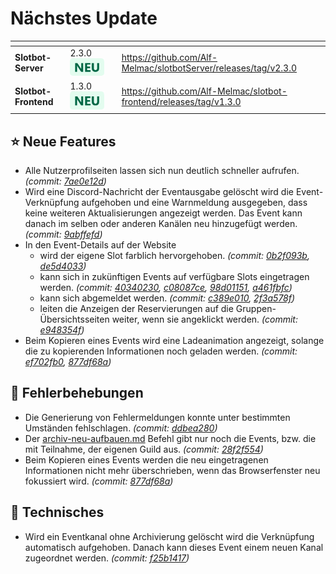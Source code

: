 # Nächstes Update

<table data-card-size="large" data-view="cards"><thead><tr><th></th><th></th><th data-hidden></th><th data-hidden data-card-target data-type="content-ref"></th></tr></thead><tbody><tr><td><strong>Slotbot-Server</strong></td><td>2.3.0 <img src="../../.gitbook/assets/Badge-New.png" alt="Neu" data-size="line"></td><td></td><td><a href="https://github.com/Alf-Melmac/slotbotServer/releases/tag/v2.3.0">https://github.com/Alf-Melmac/slotbotServer/releases/tag/v2.3.0</a></td></tr><tr><td><strong>Slotbot-Frontend</strong></td><td>1.3.0 <img src="../../.gitbook/assets/Badge-New.png" alt="Neu" data-size="line"></td><td></td><td><a href="https://github.com/Alf-Melmac/slotbot-frontend/releases/tag/v1.3.0">https://github.com/Alf-Melmac/slotbot-frontend/releases/tag/v1.3.0</a></td></tr></tbody></table>

## ⭐ Neue Features

* Alle Nutzerprofilseiten lassen sich nun deutlich schneller aufrufen. _(commit:_ [_7ae0e12d_](https://github.com/Alf-Melmac/slotbotServer/commit/7ae0e12dab4eb755493b68839d255b113f1fd5d4)_)_
* Wird eine Discord-Nachricht der Eventausgabe gelöscht wird die Event-Verknüpfung aufgehoben und eine Warnmeldung ausgegeben, dass keine weiteren Aktualisierungen angezeigt werden. Das Event kann danach im selben oder anderen Kanälen neu hinzugefügt werden. _(commit:_ [_9abffefd_](https://github.com/Alf-Melmac/slotbotServer/commit/9abffefde4628c9e739466b15f6b46f44b41011b)_)_
* In den Event-Details auf der Website&#x20;
  * wird der eigene Slot farblich hervorgehoben. _(commit:_ [_0b2f093b_](https://github.com/Alf-Melmac/slotbot-frontend/commit/0b2f093bd030f4c4184eede7b698b980fa1a80b2)_,_ [_de5d4033_](https://github.com/Alf-Melmac/slotbotServer/commit/de5d4033c99b39884155a2f38913c783094e1562)_)_
  * kann sich in zukünftigen Events auf verfügbare Slots eingetragen werden. _(commit:_ [_40340230_](https://github.com/Alf-Melmac/slotbot-frontend/commit/4034023028616658bcee71b5039afa985ad36579)_,_ [_c08087ce_](https://github.com/Alf-Melmac/slotbot-frontend/commit/c08087ce158d75157b4a5cc8a172703eaf73c420)_,_ [_98d01151_](https://github.com/Alf-Melmac/slotbotServer/commit/98d01151327df22d4ad6488fde91ea9523270876)_,_ [_a461fbfc_](https://github.com/Alf-Melmac/slotbotServer/commit/a461fbfcebcb6ad06dedd8c3530120ca5fd94204)_)_
  * kann sich abgemeldet werden. _(commit:_ [_c389e010_](https://github.com/Alf-Melmac/slotbot-frontend/commit/c389e0102cb58da1eb2fde020ba66b3555482c7e)_,_ [_2f3a578f_](https://github.com/Alf-Melmac/slotbotServer/commit/2f3a578f9350ee43b8c299d0108986494e5c019d)_)_
  * leiten die Anzeigen der Reservierungen auf die Gruppen-Übersichtsseiten weiter, wenn sie angeklickt werden. _(commit:_ [_e948354f_](https://github.com/Alf-Melmac/slotbot-frontend/commit/e948354ffe440feb49d1054e099a6dd12c88310f)_)_
* Beim Kopieren eines Events wird eine Ladeanimation angezeigt, solange die zu kopierenden Informationen noch geladen werden. _(commit:_ [_ef702fb0_](https://github.com/Alf-Melmac/slotbot-frontend/commit/ef702fb03004417bd27b898804512ded900adfb3)_,_ [_877df68a_](https://github.com/Alf-Melmac/slotbot-frontend/commit/877df68a6661825c0712e516cf0495123c91a6d5)_)_

## 🐞 Fehlerbehebungen

* Die Generierung von Fehlermeldungen konnte unter bestimmten Umständen fehlschlagen. _(commit:_ [_ddbea280_](https://github.com/Alf-Melmac/slotbotServer/commit/ddbea280550863883ed3cc82f6e8656c1409e8be)_)_
* Der [archiv-neu-aufbauen.md](../bot-befehle/archiv-neu-aufbauen.md "mention") Befehl gibt nur noch die Events, bzw. die mit Teilnahme, der eigenen Guild aus. _(commit:_ [_28f2f554_](https://github.com/Alf-Melmac/slotbotServer/commit/28f2f5548ecf5bb09f5852fae3da081343d459c8)_)_
* Beim Kopieren eines Events werden die neu eingetragenen Informationen nicht mehr überschrieben, wenn das Browserfenster neu fokussiert wird. _(commit:_ [_877df68a_](https://github.com/Alf-Melmac/slotbot-frontend/commit/877df68a6661825c0712e516cf0495123c91a6d5)_)_

## 🔨 Technisches

* Wird ein Eventkanal ohne Archivierung gelöscht wird die Verknüpfung automatisch aufgehoben. Danach kann dieses Event einem neuen Kanal zugeordnet werden. _(commit:_ [_f25b1417_](https://github.com/Alf-Melmac/slotbotServer/commit/f25b14174e68f578104132520646bd55a06d9e5d)_)_
